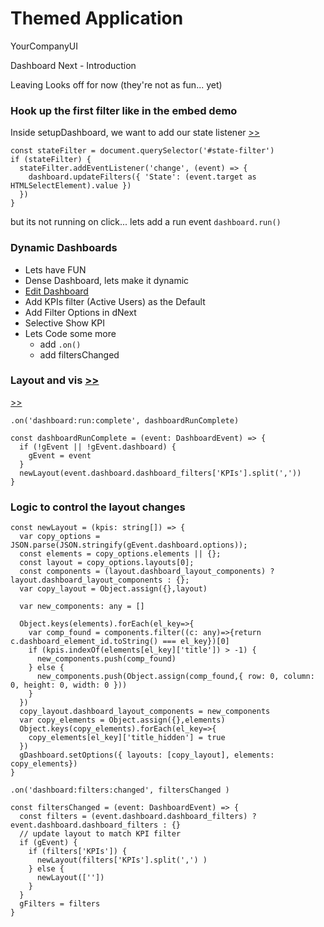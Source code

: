 # Themed Application

YourCompanyUI

Dashboard Next - Introduction

Leaving Looks off for now (they're not as fun... yet)

### Hook up the first filter like in the embed demo
Inside setupDashboard, we want to add our state listener [>>](./demo.ts?line=38)
```
const stateFilter = document.querySelector('#state-filter')
if (stateFilter) {
  stateFilter.addEventListener('change', (event) => {
    dashboard.updateFilters({ 'State': (event.target as HTMLSelectElement).value })
  })
}
```

but its not running on click... lets add a run event
`dashboard.run()`


### Dynamic Dashboards
- Lets have FUN
- Dense Dashboard, lets make it dynamic
- [Edit Dashboard](https://johnkuitheme.dev.looker.com/dashboards/24)
- Add KPIs filter (Active Users) as the Default
- Add Filter Options in dNext
- Selective Show KPI
- Lets Code some more
  - add `.on()`
  - add filtersChanged

### Layout and vis [>>](./options.example.json)

[>>](./demo.ts?line=77)

```
.on('dashboard:run:complete', dashboardRunComplete)
```
```
const dashboardRunComplete = (event: DashboardEvent) => {
  if (!gEvent || !gEvent.dashboard) {
    gEvent = event
  }
  newLayout(event.dashboard.dashboard_filters['KPIs'].split(','))
}
```

### Logic to control the layout changes
```
const newLayout = (kpis: string[]) => {
  var copy_options = JSON.parse(JSON.stringify(gEvent.dashboard.options));
  const elements = copy_options.elements || {};
  const layout = copy_options.layouts[0];
  const components = (layout.dashboard_layout_components) ? layout.dashboard_layout_components : {};
  var copy_layout = Object.assign({},layout)
  
  var new_components: any = []
  
  Object.keys(elements).forEach(el_key=>{
    var comp_found = components.filter((c: any)=>{return c.dashboard_element_id.toString() === el_key})[0]
    if (kpis.indexOf(elements[el_key]['title']) > -1) {
      new_components.push(comp_found)
    } else {
      new_components.push(Object.assign(comp_found,{ row: 0, column: 0, height: 0, width: 0 }))
    }
  })
  copy_layout.dashboard_layout_components = new_components
  var copy_elements = Object.assign({},elements)
  Object.keys(copy_elements).forEach(el_key=>{
    copy_elements[el_key]['title_hidden'] = true
  })
  gDashboard.setOptions({ layouts: [copy_layout], elements: copy_elements})
}
```

```
.on('dashboard:filters:changed', filtersChanged )
```


```
const filtersChanged = (event: DashboardEvent) => {
  const filters = (event.dashboard.dashboard_filters) ? event.dashboard.dashboard_filters : {}
  // update layout to match KPI filter
  if (gEvent) {
    if (filters['KPIs']) {
      newLayout(filters['KPIs'].split(',') )
    } else {
      newLayout([''])
    }
  }
  gFilters = filters
}
```


